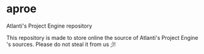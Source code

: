 aproe
=====

Atlanti's Project Engine repository

This repository is made to store online the source of Atlanti's Project Engine 's sources. Please do not steal it from us ;)!


